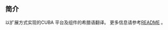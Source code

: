 ## 简介

以扩展方式实现的CUBA 平台及组件的希腊语翻译。
更多信息请参考[README](https://github.com/pbaris/cuba-translation-el/blob/master/README.md) 。